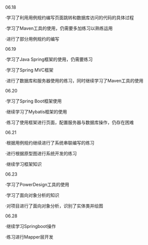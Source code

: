 06.18

·学习了利用用例规约编写页面跳转和数据库访问的代码的具体过程

·学习了Maven工具的使用，仍需要多加练习以熟练运用

·进行了部分用例规约的编写



06.19

·学习了Java Spring框架的使用，仍需要练习

·学习了Spring MVC框架

·进行了数据库和服务器使用的练习，同时继续学习了Maven工具的使用



06.20

·学习了Spring Boot框架使用

·继续学习了Mybatis框架的使用

·练习了使用框架进行页面，配置服务器与数据库操作，仍存在困难



06.21

·根据用例规约继续进行了系统串联编写的练习

·进行根据原型图进行系统开发的练习

·继续学习框架知识



06.23

·学习了PowerDesign工具的使用

·学习了面向对象分析的知识

·对项目进行了面向对象分析，识别了实体类并绘图



06.28

·继续学习Springboot操作

·练习进行Mapper层开发
